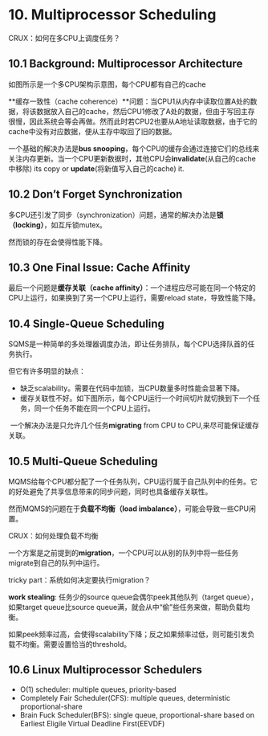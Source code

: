 # 10. Multiprocessor Scheduling

CRUX：如何在多CPU上调度任务？

## 10.1 Background: Multiprocessor Architecture



如图所示是一个多CPU架构示意图，每个CPU都有自己的cache

**缓存一致性（cache coherence）**问题：当CPU1从内存中读取位置A处的数据，将该数据放入自己的cache，然后CPU1修改了A处的数据，但由于写回主存很慢，因此系统会等会再做。然而此时若CPU2也要从A地址读取数据，由于它的cache中没有对应数据，便从主存中取回了旧的数据。

一个基础的解决办法是**bus snooping**，每个CPU的缓存会通过连接它们的总线来关注内存更新。当一个CPU更新数据时，其他CPU会**invalidate**(从自己的cache中移除) its copy or **update**(将新值写入自己的cache) it.

## 10.2 Don’t Forget Synchronization

多CPU还引发了同步（synchronization）问题，通常的解决办法是**锁（locking）**，如互斥锁mutex。

然而锁的存在会使得性能下降。

## 10.3 One Final Issue: Cache Affinity

最后一个问题是**缓存关联（cache affinity）**：一个进程应尽可能在同一个特定的CPU上运行，如果换到了另一个CPU上运行，需要reload state，导致性能下降。

## 10.4 Single-Queue Scheduling

SQMS是一种简单的多处理器调度办法，即让任务排队，每个CPU选择队首的任务执行。

但它有许多明显的缺点：

* 缺乏scalability。需要在代码中加锁，当CPU数量多时性能会显著下降。
* 缓存关联性不好。如下图所示，每个CPU运行一个时间切片就切换到下一个任务，同一个任务不能在同一个CPU上运行。

​ 一个解决办法是只允许几个任务**migrating** from CPU to CPU,来尽可能保证缓存关联。



## 10.5 Multi-Queue Scheduling

MQMS给每个CPU都分配了一个任务队列，CPU运行属于自己队列中的任务。它的好处避免了共享信息带来的同步问题，同时也具备缓存关联性。

&#x20;

然而MQMS的问题在于**负载不均衡（load imbalance）**，可能会导致一些CPU闲置。



CRUX：如何处理负载不均衡

一个方案是之前提到的**migration**，一个CPU可以从别的队列中将一些任务migrate到自己的队列中运行。

&#x20;

tricky part：系统如何决定要执行migration？

**work stealing**: 任务少的source queue会偶尔peek其他队列（target queue），如果target queue比source queue满，就会从中“偷”些任务来做，帮助负载均衡。

如果peek频率过高，会使得scalability下降；反之如果频率过低，则可能引发负载不均衡。需要设置恰当的threshold。

## 10.6 Linux Multiprocessor Schedulers

* O(1) scheduler: multiple queues, priority-based
* Completely Fair Scheduler(CFS): multiple queues, deterministic proportional-share
* Brain Fuck Scheduler(BFS): single queue, proportional-share based on Earliest Eligile Virtual Deadline First(EEVDF)
